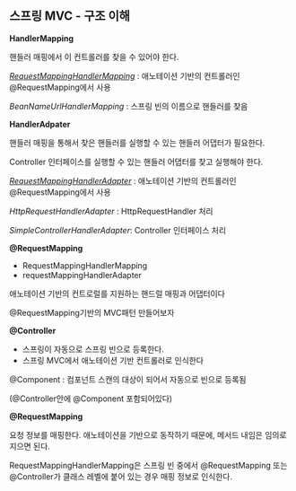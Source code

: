 ## 스프링 MVC - 구조 이해

**HandlerMapping**

핸들러 매핑에서 이 컨트롤러를 찾을 수 있어야 한다.

*<u>RequestMappingHandlerMapping</u>* : 애노테이션  기반의 컨트롤러인 @RequestMapping에서 사용

*BeanNameUrlHandlerMapping* : 스프링 빈의 이름으로 핸들러를 찾음

**HandlerAdpater**

핸들러 매핑을 통해서 찾은 핸들러를 실행할 수 있는 핸들러 어댑터가 필요한다.

Controller 인터페이스를 실행할 수 있는 핸들러 어댑터를 찾고 실행해야 한다.

*<u>RequestMappingHandlerAdapter</u>* : 애노테이션 기반의 컨트롤러인 @RequestMapping에서 사용

*HttpRequestHandlerAdapter* : HttpRequestHandler 처리

*SimpleControllerHandlerAdapter*: Controller 인터페이스 처리

**@RequestMapping**

- RequestMappingHandlerMapping
- requestMappingHandlerAdapter

애노테이션 기반의 컨트로럴를 지원하는 핸드럴 매핑과 어댑터이다

@RequestMapping기반의 MVC패턴 만들어보자

**@Controller**

- 스프링이 자동으로 스프링 빈으로 등록한다.
- 스프링 MVC에서 애노테이션 기반 컨트롤러로 인식한다

@Component : 컴포넌트 스캔의 대상이 되어서 자동으로 빈으로 등록됨

(@Controller안에 @Component 포함되어있다)

**@RequestMapping**

요청 정보를 매핑한다. 애노테이션을 기반으로 동작하기 때문에, 메서드 내임은 임의로 지으면 된다.

RequestMappingHandlerMapping은 스프링 빈 중에서 @RequestMapping 또는 @Controller가 클래스 레벨에 붙어 있는 경우 매핑 정보로 인식한다.

